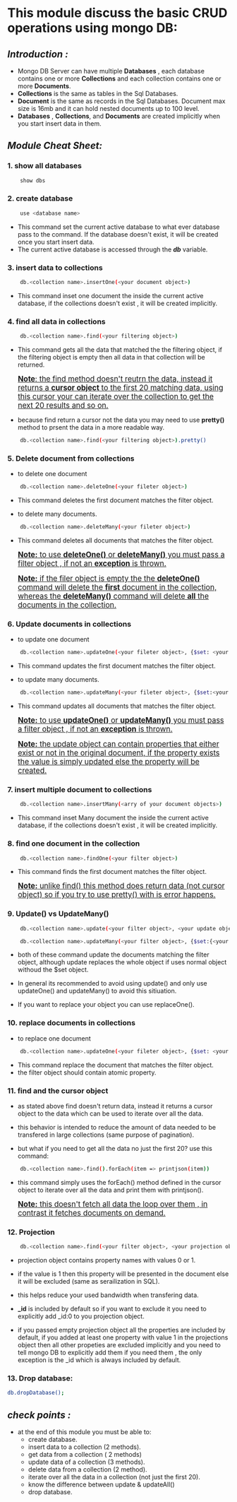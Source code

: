 # **This module discuss the basic CRUD operations using mongo DB:**

## _Introduction :_

- Mongo DB Server can have multiple **Databases** , each database contains one or more **Collections** and each collection contains one or more **Documents**.
- **Collections** is the same as tables in the Sql Databases.
- **Document** is the same as records in the Sql Databases. Document max size is 16mb and it can hold nested documents up to 100 level.
- **Databases** , **Collections**, and **Documents** are created implicitly when you start insert data in them.

## _Module Cheat Sheet:_

### **1. show all databases**

```bash
    show dbs
```

### **2. create database**

```bash
    use <database name>
```

- This command set the current active database to what ever database pass to the command. If the database doesn't exist, it will be created once you start insert data.
- The current active database is accessed through the _**db**_ variable.

### **3. insert data to collections**

```bash
    db.<collection name>.insertOne(<your document object>)
```

- This command inset one document the _<collection name>_ inside the current active database, if the collections doesn't exist , it will be created implicitly.

### **4. find all data in collections**

```bash
    db.<collection name>.find(<your filtering object>)
```

- This command gets all the data that matched the the filtering object, if the filtering object is empty then all data in that collection will be returned.

  <big><ins>**Note**: the find method doesn't reutrn the data, instead it returns a **cursor object** to the first 20 matching data, using this cursor your can iterate over the collection to get the next 20 results and so on.</ins></big>

- because find return a cursor not the data you may need to use **pretty()** method to prsent the data in a more readable way.

```bash
    db.<collection name>.find(<your filtering object>).pretty()
```

### **5. Delete document from collections**

- to delete one document

```bash
    db.<collection name>.deleteOne(<your fileter object>)
```

- This command deletes the first document matches the filter object.

- to delete many documents.

```bash
    db.<collection name>.deleteMany(<your fileter object>)
```

- This command deletes all documents that matches the filter object.

  <big><ins>**Note:** to use **deleteOne()** or **deleteMany()** you must pass a filter object , if not an **exception** is thrown. </ins></big>

  <big><ins>**Note:** if the filer object is empty the the **deleteOne()** command will delete the **first** document in the collection, whereas the **deleteMany()** command will delete **all** the documents in the collection. </ins></big>

### **6. Update documents in collections**

- to update one document

```bash
    db.<collection name>.updateOne(<your fileter object>, {$set: <your update object>})
```

- This command updates the first document matches the filter object.

- to update many documents.

```bash
    db.<collection name>.updateMany(<your fileter object>, {$set:<your update object>})
```

- This command updates all documents that matches the filter object.

  <big><ins>**Note:** to use **updateOne()** or **updateMany()** you must pass a filter object , if not an **exception** is thrown. </ins></big>

  <big><ins>**Note:** the update object can contain properties that either exist or not in the original document, if the property exists the value is simply updated else the property will be created.</ins></big>

### **7. insert multiple document to collections**

```bash
    db.<collection name>.insertMany(<arry of your document objects>)
```

- This command inset Many document the _<collection name>_ inside the current active database, if the collections doesn't exist , it will be created implicitly.

### **8. find one document in the collection**

```bash
    db.<collection name>.findOne(<your filter object>)
```

- This command finds the first document matches the filter object.

  <big><ins>**Note:** unlike find() this method does return data (not cursor object) so if you try to use pretty() with is error happens.</ins></big>

### **9. Update() vs UpdateMany()**

```bash
    db.<collection name>.update(<your filter object>, <your update object>)

    db.<collection name>.updateMany(<your filter object>, {$set:{<your update object>}})
```

- both of these command update the documents matching the filter object, although update replaces the whole object if uses normal object withoud the $set object.

- In general its recommended to avoid using update() and only use updateOne() and updateMany() to avoid this sitiuation.

- If you want to replace your object you can use replaceOne().

### **10. replace documents in collections**

- to replace one document

```bash
    db.<collection name>.updateOne(<your fileter object>, {$set: <your update object>})
```

- This command replace the document that matches the filter object.
- the filter object should contain atomic property.

### **11. find and the cursor object**

- as stated above find doesn't return data, instead it returns a cursor object to the data which can be used to iterate over all the data.

- this behavior is intended to reduce the amount of data needed to be transfered in large collections (same purpose of pagination).

- but what if you need to get all the data no just the first 20? use this command:

```bash
    db.<collection name>.find().forEach(item => printjson(item))
```

- this command simply uses the forEach() method defined in the cursor object to iterate over all the data and print them with printjson().

  <big><ins>**Note:** this doesn't fetch all data the loop over them , in contrast it fetches documents on demand.</ins></big>

### **12. Projection**

```bash
    db.<collection name>.find(<your filter object>, <your projection object>)
```

- projection object contains property names with values 0 or 1.

- if the value is 1 then this property will be presented in the document else it will be excluded (same as serailization in SQL).

- this helps reduce your used bandwidth when transfering data.

- **\_id** is included by default so if you want to exclude it you need to explicitly add \_id:0 to you projection object.

- if you passed empty projection object all the properties are included by default, if you added at least one property with value 1 in the projections object then all other propeties are excluded implicitly and you need to tell mongo DB to explicitly add them if you need them , the only exception is the \_id which is always included by default.

### **13. Drop database**:

```bash
db.dropDatabase();
```

## _check points :_

- at the end of this module you must be able to:
  - create database.
  - insert data to a collection (2 methods).
  - get data from a collection ( 2 methods)
  - update data of a collection (3 methods).
  - delete data from a collection (2 method).
  - iterate over all the data in a collection (not just the first 20).
  - know the difference between update & updateAll()
  - drop database.

